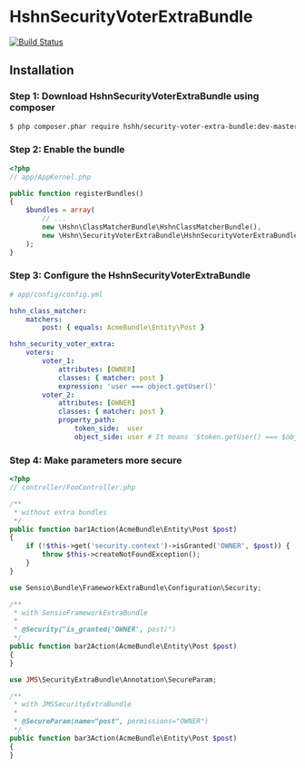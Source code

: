HshnSecurityVoterExtraBundle
============================

[![Build Status](https://travis-ci.org/hshn/HshnSecurityVoterExtraBundle.svg?branch=test)](https://travis-ci.org/hshn/HshnSecurityVoterExtraBundle)


## Installation

### Step 1: Download HshnSecurityVoterExtraBundle using composer

```bash
$ php composer.phar require hshh/security-voter-extra-bundle:dev-master
```

### Step 2: Enable the bundle

```php
<?php
// app/AppKernel.php

public function registerBundles()
{
    $bundles = array(
        // ...
        new \Hshn\ClassMatcherBundle\HshnClassMatcherBundle(),
        new \Hshn\SecurityVoterExtraBundle\HshnSecurityVoterExtraBundle(),
    );
}
```

### Step 3: Configure the HshnSecurityVoterExtraBundle

```yaml
# app/config/config.yml

hshn_class_matcher:
    matchers:
        post: { equals: AcmeBundle\Entity\Post }

hshn_security_voter_extra:
    voters:
        voter_1:
            attributes: [OWNER]
            classes: { matcher: post }
            expression: 'user === object.getUser()'
        voter_2:
            attributes: [OWNER]
            classes: { matcher: post }
            property_path:
                token_side:  user
                object_side: user # It means '$token.getUser() === $object.getUser()'
```

### Step 4: Make parameters more secure

```php
<?php
// controller/FooController.php

/**
 * without extra bundles
 */
public function bar1Action(AcmeBundle\Entity\Post $post)
{
    if (!$this->get('security.context')->isGranted('OWNER', $post)) {
        throw $this->createNotFoundException();
    }
}

use Sensio\Bundle\FrameworkExtraBundle\Configuration\Security;

/**
 * with SensioFrameworkExtraBundle
 *
 * @Security("is_granted('OWNER', post)")
 */
public function bar2Action(AcmeBundle\Entity\Post $post)
{
}

use JMS\SecurityExtraBundle\Annotation\SecureParam;

/**
 * with JMSSecurityExtraBundle
 *
 * @SecureParam(name="post", permissions="OWNER")
 */
public function bar3Action(AcmeBundle\Entity\Post $post)
{
}

```
